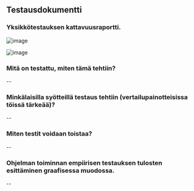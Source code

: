 ## Testausdokumentti

### Yksikkötestauksen kattavuusraportti.
![image](https://user-images.githubusercontent.com/101586122/202242600-e285e62a-d9a8-4f8c-acc7-18c7b460d346.png)

![image](https://user-images.githubusercontent.com/101586122/202242167-c86b5a68-4b00-4fe0-9363-c8c3da0a6357.png)

### Mitä on testattu, miten tämä tehtiin?
--
### Minkälaisilla syötteillä testaus tehtiin (vertailupainotteisissa töissä tärkeää)?
--
### Miten testit voidaan toistaa?
--
### Ohjelman toiminnan empiirisen testauksen tulosten esittäminen graafisessa muodossa.
--
